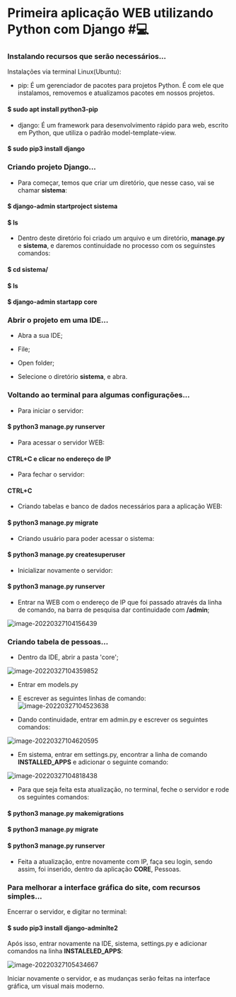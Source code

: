 # Primeira aplicação WEB utilizando Python com Django #:computer:



### Instalando recursos que serão necessários...

Instalações via terminal Linux(Ubuntu):

- pip: É um gerenciador de pacotes para projetos Python. É com ele que instalamos, removemos e atualizamos pacotes em nossos projetos.

#### $ sudo apt install python3-pip

- django: É um framework para desenvolvimento rápido para web, escrito em Python, que utiliza o padrão model-template-view.

#### $ sudo pip3 install django



### Criando projeto Django...

- Para começar, temos que criar um diretório, que nesse caso, vai se chamar **sistema**:

#### $ django-admin startproject sistema

#### $ ls

- Dentro deste diretório foi criado um arquivo e um diretório,  **manage.py** e **sistema**, e daremos continuidade no processo com os seguinstes comandos:

#### $ cd sistema/

#### $ ls

#### $ django-admin startapp core



### Abrir o projeto em uma IDE...

- Abra a sua IDE;

- File;

- Open folder;

- Selecione o diretório **sistema**, e abra.



### Voltando ao terminal para algumas configurações...

- Para iniciar o servidor:

#### $ python3 manage.py runserver	

- Para acessar o servidor WEB:

#### CTRL+C e clicar no endereço de IP

- Para fechar o servidor:

#### CTRL+C

- Criando tabelas e banco de dados necessários para a aplicação WEB:

#### $ python3 manage.py  migrate

- Criando usuário para poder acessar o sistema:

#### $ python3 manage.py createsuperuser

- Inicializar novamente o servidor:

#### $ python3 manage.py runserver

- Entrar na WEB com o endereço de IP que foi passado através da linha de comando, na barra de pesquisa dar continuidade com **/admin**;

![image-20220327104156439](/home/gento/snap/typora/57/.config/Typora/typora-user-images/image-20220327104156439.png)

### Criando tabela de pessoas...

- Dentro da IDE, abrir a pasta 'core';

![image-20220327104359852](/home/gento/snap/typora/57/.config/Typora/typora-user-images/image-20220327104359852.png)

- Entrar em models.py
- E escrever as seguintes linhas de comando:![image-20220327104523638](/home/gento/snap/typora/57/.config/Typora/typora-user-images/image-20220327104523638.png)



- Dando continuidade, entrar em admin.py e escrever os seguintes comandos:

![image-20220327104620595](/home/gento/snap/typora/57/.config/Typora/typora-user-images/image-20220327104620595.png)



- Em sistema, entrar em settings.py, encontrar a linha de comando **INSTALLED_APPS** e adicionar o seguinte comando:

![image-20220327104818438](/home/gento/snap/typora/57/.config/Typora/typora-user-images/image-20220327104818438.png)



- Para que seja feita esta atualização, no terminal, feche o servidor e rode os seguintes comandos:

#### $ python3 manage.py makemigrations

#### $ python3 manage.py migrate

#### $ python3 manage.py runserver

- Feita a atualização, entre novamente com IP, faça seu login,  sendo assim, foi inserido, dentro da aplicação **CORE**, Pessoas.



### Para melhorar a interface gráfica do site, com recursos simples...

Encerrar o servidor, e digitar no terminal:

#### $ sudo pip3 install django-adminlte2

Após isso, entrar novamente na IDE, sistema, settings.py e adicionar comandos na linha **INSTALELED_APPS**:

![image-20220327105434667](/home/gento/snap/typora/57/.config/Typora/typora-user-images/image-20220327105434667.png)



Iniciar novamente o servidor, e as mudanças serão feitas na interface gráfica, um visual mais moderno.





































